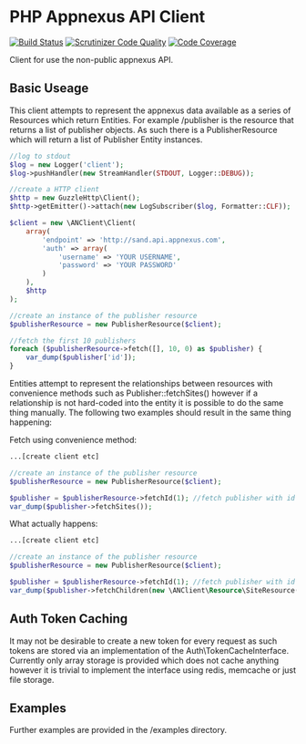 PHP Appnexus API Client
==========================

[![Build Status](https://travis-ci.org/warmans/appnexus-client.svg?branch=master)](https://travis-ci.org/warmans/appnexus-client)
[![Scrutinizer Code Quality](https://scrutinizer-ci.com/g/warmans/appnexus-client/badges/quality-score.png?b=master)](https://scrutinizer-ci.com/g/warmans/appnexus-client/?branch=master)
[![Code Coverage](https://scrutinizer-ci.com/g/warmans/appnexus-client/badges/coverage.png?b=master)](https://scrutinizer-ci.com/g/warmans/appnexus-client/?branch=master)


Client for use the non-public appnexus API.

## Basic Useage

This client attempts to represent the appnexus data available as a series of Resources which return Entities.
For example /publisher is the resource that returns a list of publisher objects. As such there is a PublisherResource
which will return a list of Publisher Entity instances.

```php
//log to stdout
$log = new Logger('client');
$log->pushHandler(new StreamHandler(STDOUT, Logger::DEBUG));

//create a HTTP client
$http = new GuzzleHttp\Client();
$http->getEmitter()->attach(new LogSubscriber($log, Formatter::CLF));

$client = new \ANClient\Client(
    array(
        'endpoint' => 'http://sand.api.appnexus.com',
        'auth' => array(
            'username' => 'YOUR USERNAME',
            'password' => 'YOUR PASSWORD'
        )
    ),
    $http
);

//create an instance of the publisher resource
$publisherResource = new PublisherResource($client);

//fetch the first 10 publishers
foreach ($publisherResource->fetch([], 10, 0) as $publisher) {
    var_dump($publisher['id']);
}
```

Entities attempt to represent the relationships between resources with convenience methods such as Publisher::fetchSites()
however if a relationship is not hard-coded into the entity it is possible to do the same thing manually. The following
two examples should result in the same thing happening:

Fetch using convenience method:

```php
...[create client etc]

//create an instance of the publisher resource
$publisherResource = new PublisherResource($client);

$publisher = $publisherResource->fetchId(1); //fetch publisher with id 1
var_dump($publisher->fetchSites());

```

What actually happens:

```php
...[create client etc]

//create an instance of the publisher resource
$publisherResource = new PublisherResource($client);

$publisher = $publisherResource->fetchId(1); //fetch publisher with id 1
var_dump($publisher->fetchChildren(new \ANClient\Resource\SiteResource($client));

```

## Auth Token Caching

It may not be desirable to create a new token for every request as such tokens are stored via an implementation of the
Auth\TokenCacheInterface. Currently only array storage is provided which does not cache anything however it is trivial
to implement the interface using redis, memcache or just file storage.

## Examples

Further examples are provided in the /examples directory.

